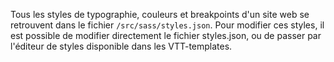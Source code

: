 Tous les styles de typographie, couleurs et breakpoints d'un site web se retrouvent dans le fichier ```/src/sass/styles.json```. Pour modifier ces styles, il est possible de modifier directement le fichier styles.json, ou de passer par l'éditeur de styles disponible dans les VTT-templates.
